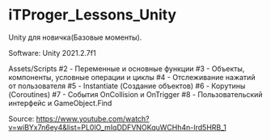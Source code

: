 # iTProger_Lessons_Unity
Unity для новичка(Базовые моменты). 

Software: Unity 2021.2.7f1

Assets/Scripts
#2 - Переменные и основные функции
#3 - Объекты, компоненты, условные операции и циклы
#4 - Отслеживание нажатий от пользователя
#5 - Instantiate (Создание объектов)
#6 - Корутины (Coroutines)
#7 - События OnCollision и OnTrigger
#8 - Пользовательский интерфейс и GameObject.Find

Source: https://www.youtube.com/watch?v=wiBYx7n6ey4&list=PL0lO_mIqDDFVNOKquWCHh4n-Ird5HRB_1
